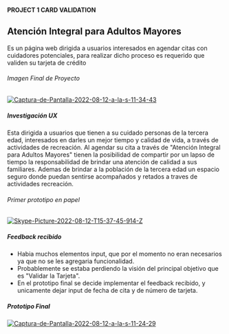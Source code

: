 
**PROJECT 1 CARD VALIDATION**

## Atención Integral para Adultos Mayores
Es un página web dirigida a usuarios interesados en agendar citas con cuidadores potenciales, para realizar dicho proceso es requerido que validen su tarjeta de crédito

###### Imagen Final de Proyecto
<a href="https://ibb.co/nQh1Xj8"><img src="https://i.ibb.co/mhQyn4F/Captura-de-Pantalla-2022-08-12-a-la-s-11-34-43.png" alt="Captura-de-Pantalla-2022-08-12-a-la-s-11-34-43" border="0"></a>


##### Investigación UX
Esta dirigida a usuarios que tienen a su cuidado personas de la tercera edad, interesados en darles un mejor tiempo y calidad de vida, a través de actividades de recreación.
Al agendar su cita a través de "Atención Integral para Adultos Mayores" tienen la posibilidad de compartir por un lapso de tiempo la responsabilidad de brindar una atención de calidad a sus familiares. Ademas de brindar a la población de la tercera edad un espacio seguro donde puedan sentirse acompañados y retados a traves de actividades recreación.

###### Primer prototipo en papel
<a href="https://ibb.co/7gsT7DB"><img src="https://i.ibb.co/bHcypVY/Skype-Picture-2022-08-12-T15-37-45-914-Z.jpg" alt="Skype-Picture-2022-08-12-T15-37-45-914-Z" border="0"></a>


##### Feedback recibido
- Habia muchos elementos input, que por el momento no eran necesarios ya que no se les agregaria funcionalidad. 
- Probablemente se estaba perdiendo la visión del principal objetivo que es "Validar la Tarjeta".
- En el prototipo final se decide implementar el feedback recibido, y unicamente dejar input de fecha de cita y de número de tarjeta.

##### Prototipo Final
<a href="https://ibb.co/1zp26rG"><img src="https://i.ibb.co/rdLysx2/Captura-de-Pantalla-2022-08-12-a-la-s-11-24-29.png" alt="Captura-de-Pantalla-2022-08-12-a-la-s-11-24-29" border="0"></a>
